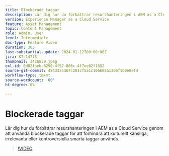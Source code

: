 ```yaml
---
title: Blockerade taggar
description: Lär dig hur du förbättrar resurshanteringen i AEM as a Cloud Service genom att använda blockerade taggar för att förhindra att kulturellt känsliga, irrelevanta eller kontroversiella smarta taggar används.
version: Experience Manager as a Cloud Service
feature: Asset Management
topic: Content Management
role: Admin, User
level: Intermediate
doc-type: Feature Video
duration: 303
last-substantial-update: 2024-01-12T00:00:00Z
jira: KT-14778
thumbnail: 3426839.jpeg
exl-id: 0d02faeb-6290-4f57-800c-4f7ee62f1352
source-git-commit: 48433a5367c281cf5a1c106b08a1306f1b0e8ef4
workflow-type: tm+mt
source-wordcount: '60'
ht-degree: 0%

---
```


# Blockerade taggar

Lär dig hur du förbättrar resurshanteringen i AEM as a Cloud Service genom att använda blockerade taggar för att förhindra att kulturellt känsliga, irrelevanta eller kontroversiella smarta taggar används.

>[!VIDEO](https://video.tv.adobe.com/v/3448504/?learn=on&captions=swe)
